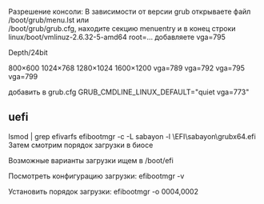 Разрешение консоли:
В зависимости от версии grub открываете файл /boot/grub/menu.lst или  
/boot/grub/grub.cfg, 
находите секцию menuentry и в конец строки linux/boot/vmlinuz-2.6.32-5-amd64 root=... добавляете vga=795

Depth/24bit  
	
800×600  1024×768  1280×1024  1600×1200 
vga=789  vga=792   vga=795   vga=799

добавить в grub.cfg 
GRUB_CMDLINE_LINUX_DEFAULT="quiet vga=773" 


## uefi
lsmod | grep efivarfs
efibootmgr -c -L sabayon -l \\EFI\\sabayon\\grubx64.efi
Затем смотрим порядок загрузки в биосе

Возможные варианты загрузки ищем в /boot/efi

Посмотреть конфигурацию загрузки:
efibootmgr -v 

Установить порядок загрузки:
efibootmgr -o 0004,0002


